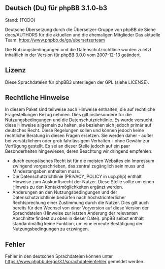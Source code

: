 Deutsch (Du) für phpBB 3.1.0-b3
-------------------------------
Stand: {TODO}

Deutsche Übersetzung durch die Übersetzer-Gruppe von phpBB.de
Siehe docs/AUTHORS für die aktuellen und die ehemaligen Mitglieder
Das aktuelle Team: https://www.phpbb.de/go/ubersetzerteam

Die Nutzungsbedingungen und die Datenschutzrichtlinie wurden zuletzt
inhaltlich in der Version für phpBB 3.0.0 vom 2007-12-13 geändert.


Lizenz
------
Diese Sprachdateien für phpBB3 unterliegen der GPL (siehe LICENSE).

Rechtliche Hinweise
-------------------
In diesem Paket sind teilweise auch Hinweise enthalten, die auf
rechtliche Fragestellungen Bezug nehmen. Dies gilt insbesondere für die
Nutzungsbedingungen und die Datenschutzrichtlinie. Es wurde versucht,
diese Hinweise allgemein zu halten, sie beziehen sich jedoch primär auf
deutsches Recht. Diese Regelungen sollen und können jedoch keine
rechtliche Beratung in diesen Fragen ersetzen. Sie werden daher - außer
bei vorsätzlichem oder grob fahrlässigem Verhalten - ohne Gewähr zur
Verfügung gestellt.
Es sei an dieser Stelle jedoch auf ein paar Besonderheiten hingewiesen,
deren Beachtung wir dringend empfehlen:
- durch europäisches Recht ist für die meisten Websites ein Impressum
  zwingend vorgeschrieben, das zentral zugänglich sein muss und
  Mindestangaben enthalten muss.
- Die Datenschutzrichtlinie (PRIVACY_POLICY in ucp.php) enthält
  Hinweise zum Auskunftsrecht der Nutzer. Diese Stelle sollte um einen
  Hinweis zu den Kontaktmöglichkeiten ergänzt werden.
- Änderungen an den Nutzungsbedingungen und der Datenschutzrichtlinie
  bedürfen nach höchstrichterlicher Rechtsprechung einer Zustimmung
  durch die Nutzer. Dies gilt auch bereits für den Wechsel von einer
  Vorversion auf diese Version der Sprachdateien (Hinweise zur letzten
  Änderung der relevanten Abschnitte findest du oben in dieser Datei).
  phpBB selbst enthält standardmäßig keine Funktion, um eine erneute
  Bestätigung der Nutzungsbedingungen zu erzwingen.

Fehler
------
Fehler in den deutschen Sprachdateien können unter
https://www.phpbb.de/go/3.1/sprachdateienfehler gemeldet werden.
